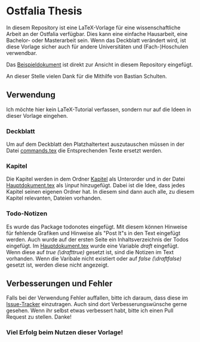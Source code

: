Ostfalia Thesis
===============
In diesem Repository ist eine LaTeX-Vorlage für eine wissenschaftliche Arbeit an der Ostfalia verfügbar. Dies kann eine einfache Hausarbeit, eine Bachelor- oder Masterarbeit sein. Wenn das Deckblatt verändert wird, ist diese Vorlage sicher auch für andere Universitäten und (Fach-)Hoschulen verwendbar.

Das [Beispieldokument](../master/Beispieldokument.pdf) ist direkt zur Ansicht in diesem Repository eingefügt.

An dieser Stelle vielen Dank für die Mithilfe von Bastian Schulten.

Verwendung
----------
Ich möchte hier kein LaTeX-Tutorial verfassen, sondern nur auf die Ideen in dieser Vorlage eingehen.

### Deckblatt
Um auf dem Deckblatt den Platzhaltertext auszutauschen müssen in der Datei [commands.tex](https://github.com/dennisstritzke/ostfalia-thesis/blob/master/Meta/commands.tex) die Entsprechenden Texte ersetzt werden.

### Kapitel
Die Kapitel werden in dem Ordner [Kapitel](https://github.com/dennisstritzke/ostfalia-thesis/tree/master/Kapitel) als Unterorder und in der Datei [Hauptdokument.tex](https://github.com/dennisstritzke/ostfalia-thesis/blob/master/Hauptdokument.tex) als <i>\input</i> hinzugefügt. Dabei ist die Idee, dass jedes Kapitel seinen eigenen Ordner hat. In diesem sind dann auch alle, zu diesem Kapitel relevanten, Dateien vorhanden.

### Todo-Notizen
Es wurde das Package todonotes eingefügt. Mit diesem können Hinweise für fehlende Grafiken und Hinweise als "Post It"s in den Text eingefügt werden. Auch wurde auf der ersten Seite ein Inhaltsverzeichnis der Todos eingefügt.
Im [Hauptdokument.tex](https://github.com/dennisstritzke/ostfalia-thesis/blob/master/Hauptdokument.tex) wurde eine Variable <i>draft</i> eingefügt. Wenn diese auf <i>true (\drafttrue)</i> gesetzt ist, sind die Notizen im Text vorhanden. Wenn die Varibale nicht existiert oder auf <i>false (\draftfalse)</i> gesetzt ist, werden diese nicht angezeigt.

Verbesserungen und Fehler
-------------------------
Falls bei der Verwendung Fehler auffallen, bitte ich daraum, dass diese im [Issue-Tracker](https://github.com/dennisstritzke/ostfalia-thesis/issues "GitHub Issue Tracker") einzutragen. Auch sind dort Verbesserungswünsche gerne gesehen. Wenn ihr selbst etwas verbessert habt, bitte ich einen Pull Request zu stellen. Danke!

### Viel Erfolg beim Nutzen dieser Vorlage!
